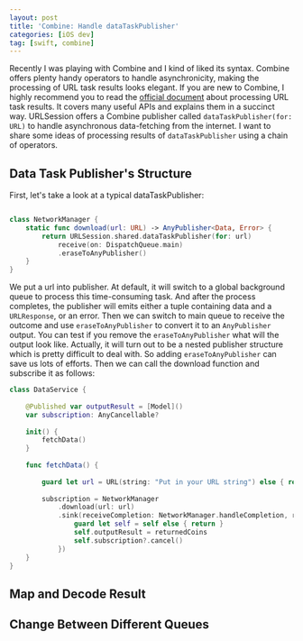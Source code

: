 ```yaml
---
layout: post
title: 'Combine: Handle dataTaskPublisher'
categories: [iOS dev]
tag: [swift, combine]
---
```


Recently I was playing with Combine and I kind of liked its syntax. Combine offers plenty handy operators to handle asynchronicity, making the processing of URL task results looks elegant. If you are new to Combine, I highly recommend you to read the [official document](https://developer.apple.com/documentation/foundation/urlsession/processing_url_session_data_task_results_with_combine) about processing URL task results. It covers many useful APIs and explains them in a succinct way. URLSession offers a Combine publisher called `dataTaskPublisher(for: URL)` to handle asynchronous data-fetching from the internet. I want to share some ideas of processing results of `dataTaskPublisher` using a chain of operators.

## Data Task Publisher's Structure
First, let's take a look at a typical dataTaskPublisher:
```swift

class NetworkManager {
    static func download(url: URL) -> AnyPublisher<Data, Error> {
        return URLSession.shared.dataTaskPublisher(for: url)
            receive(on: DispatchQueue.main)
            .eraseToAnyPublisher()
    }
}

```
We put a url into publisher. At default, it will switch to a global background queue to process this time-consuming task. And after the process completes, the publisher will emits either a tuple containing data and a `URLResponse`, or an error. Then we can switch to main queue to receive the outcome and use `eraseToAnyPublisher` to convert it to an `AnyPublisher` output. You can test if you remove the `eraseToAnyPublisher` what will the output look like. Actually, it will turn out to be a nested publisher structure which is pretty difficult to deal with. So adding `eraseToAnyPublisher` can save us lots of efforts. Then we can call the download function and subscribe it as follows:

```swift
class DataService {
    
    @Published var outputResult = [Model]()
    var subscription: AnyCancellable?
    
    init() {
        fetchData()
    }
    
    func fetchData() {
        
        guard let url = URL(string: "Put in your URL string") else { return }
        
        subscription = NetworkManager
            .download(url: url)
            .sink(receiveCompletion: NetworkManager.handleCompletion, receiveValue: { [weak self] returnedCoins in
                guard let self = self else { return }
                self.outputResult = returnedCoins
                self.subscription?.cancel()
            })
    }
}
```


## Map and Decode Result

## Change Between Different Queues
